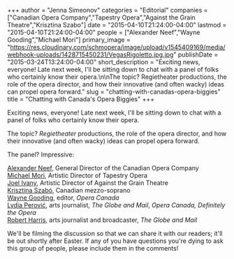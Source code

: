 +++
author = "Jenna Simeonov"
categories = "Editorial"
companies = ["Canadian Opera Company","Tapestry Opera","Against the Grain Theatre","Krisztina Szabo"]
date = "2015-04-10T21:24:00-04:00"
lastmod = "2015-04-10T21:24:00-04:00"
people = ["Alexander Neef","Wayne Gooding","Michael Mori"]
primary_image = "https://res.cloudinary.com/schmopera/image/upload/v1545409169/media/webhook-uploads/1428715450231/VegasRigoletto.jpg.jpg"
publishDate = "2015-03-24T13:24:00-04:00"
short_description = "Exciting news, everyone! Late next week, I&#039;ll be sitting down to chat with a panel of folks who certainly know their opera.\n\nThe topic? Regietheater productions, the role of the opera director, and how their innovative (and often wacky) ideas can propel opera forward."
slug = "chatting-with-canadas-opera-biggies"
title = "Chatting with Canada&#039;s Opera Biggies"
+++

<p>
	Exciting news, everyone! Late next week, I'll be sitting down to chat with a panel of folks who certainly know their opera.
</p>
<p>
	The topic? <em>Regietheater</em> productions, the role of the opera director, and how their innovative (and often wacky) ideas can propel opera forward.
</p>
<p>
	The panel? Impressive:
</p>
<p>
	<a href="http://www.coc.ca/AboutTheCOC/AlexanderNeef.aspx" target="_blank" data-mce-href="http://www.coc.ca/AboutTheCOC/AlexanderNeef.aspx">Alexander Neef</a>, General Director of the Canadian Opera Company<br>
	<a href="https://tapestryopera.com/about/who-we-are/" target="_blank" data-mce-href="https://tapestryopera.com/about/who-we-are/">Michael Mori</a>, Artistic Director of Tapestry Opera<br>
	<a href="http://www.joelivany.com/index/welcome.html" target="_blank" data-mce-href="http://www.joelivany.com/index/welcome.html">Joel Ivany</a>, Artistic Director of Against the Grain Theatre<br>
	<a href="http://www.krisztinaszabo.com/" target="_blank" data-mce-href="http://www.krisztinaszabo.com/">Krisztina Szabó</a>, Canadian mezzo-soprano<br>
	<a href="http://www.coc.ca/ExploreAndLearn/Adults/OperaTalks.aspx" target="_blank" data-mce-href="http://www.coc.ca/ExploreAndLearn/Adults/OperaTalks.aspx">Wayne Gooding</a>, editor, <em>Opera Canada</em><br>
	<a href="http://www.lydiaperovic.com/" target="_blank" data-mce-href="http://www.lydiaperovic.com/">Lydia Perović</a>, arts journalist, <em>The Globe and Mail</em>, <em>Opera Canada, Definitely the Opera</em><br>
	<a href="http://www.theglobeandmail.com/search/?q=%22robert+harris%22" target="_blank" data-mce-href="http://www.theglobeandmail.com/search/?q=%22robert+harris%22">Robert Harris</a>, arts journalist and broadcaster, <em>The Globe and Mail</em>
</p>
<p>
	We'll be filming the discussion so that we can share it with our readers; it'll be out shortly after Easter. If any of you have questions you're dying to ask this group of people, please include them in the comments!
</p>
